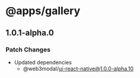 # @apps/gallery

## 1.0.1-alpha.0

### Patch Changes

- Updated dependencies
  - @web3modal/ui-react-native@1.0.0-alpha.10
